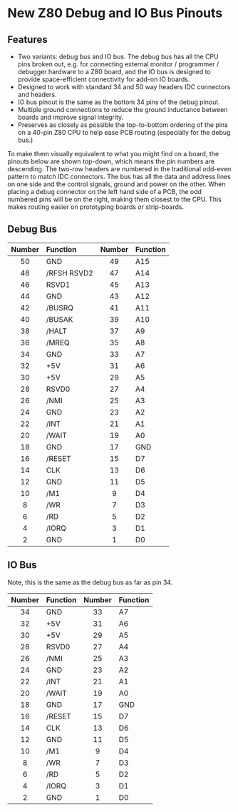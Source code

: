 # New Z80 Debug and IO Bus Pinouts


## Features

 * Two variants: debug bus and IO bus. The debug bus has all the CPU pins
   broken out,  e.g. for connecting external monitor / programmer / debugger
   hardware to a Z80 board, and the IO bus is designed to provide
   space-efficient connectivity for add-on IO boards.
 * Designed to work with standard 34 and 50 way headers IDC connectors and
   headers.
 * IO bus pinout is the same as the bottom 34 pins of the debug pinout.
 * Multiple ground connections to reduce the ground inductance between boards
   and improve signal integrity.
 * Preserves as closely as possible the top-to-bottom ordering of the pins on a
   40-pin Z80 CPU to help ease PCB routing (especially for the debug bus.)


To make them visually equivalent to what you might find on a board, the pinouts
below are shown top-down, which means the pin numbers are descending. The
two-row headers are numbered in the traditional odd-even pattern to match IDC
connectors. The bus has all the data and address lines on one side and the
control signals, ground and power on the other. When placing a debug connector
on the left hand side of a PCB, the odd numbered pins will be on the right,
making them closest to the CPU. This makes routing easier on prototyping boards
or strip-boards.

## Debug Bus

| Number | Function | Number | Function |
|:------:|:-------- |:------:|:-------- |
| 50 | GND          | 49 | A15          |
| 48 | /RFSH  RSVD2 | 47 | A14          |
| 46 | RSVD1        | 45 | A13          |
| 44 | GND          | 43 | A12          |
| 42 | /BUSRQ       | 41 | A11          |
| 40 | /BUSAK       | 39 | A10          |
| 38 | /HALT        | 37 | A9           |
| 36 | /MREQ        | 35 | A8           |
| 34 | GND          | 33 | A7           |
| 32 | +5V          | 31 | A6           |
| 30 | +5V          | 29 | A5           |
| 28 | RSVD0        | 27 | A4           |
| 26 | /NMI         | 25 | A3           |
| 24 | GND          | 23 | A2           |
| 22 | /INT         | 21 | A1           |
| 20 | /WAIT        | 19 | A0           |
| 18 | GND          | 17 | GND          |
| 16 | /RESET       | 15 | D7           |
| 14 | CLK          | 13 | D6           |
| 12 | GND          | 11 | D5           |
| 10 | /M1          |  9 | D4           |
|  8 | /WR          |  7 | D3           |
|  6 | /RD          |  5 | D2           |
|  4 | /IORQ        |  3 | D1           |
|  2 | GND          |  1 | D0           |


## IO Bus

Note, this is the same as the debug bus as far as pin 34.

| Number | Function | Number | Function |
|:------:|:-------- |:------:|:-------- |
| 34 | GND          | 33 | A7           |
| 32 | +5V          | 31 | A6           |
| 30 | +5V          | 29 | A5           |
| 28 | RSVD0        | 27 | A4           |
| 26 | /NMI         | 25 | A3           |
| 24 | GND          | 23 | A2           |
| 22 | /INT         | 21 | A1           |
| 20 | /WAIT        | 19 | A0           |
| 18 | GND          | 17 | GND          |
| 16 | /RESET       | 15 | D7           |
| 14 | CLK          | 13 | D6           |
| 12 | GND          | 11 | D5           |
| 10 | /M1          |  9 | D4           |
|  8 | /WR          |  7 | D3           |
|  6 | /RD          |  5 | D2           |
|  4 | /IORQ        |  3 | D1           |
|  2 | GND          |  1 | D0           |
